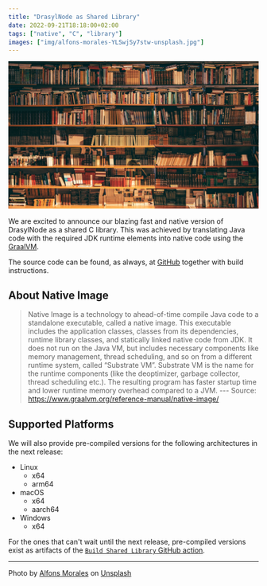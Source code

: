 ```yaml
---
title: "DrasylNode as Shared Library"
date: 2022-09-21T18:18:00+02:00
tags: ["native", "C", "library"]
images: ["img/alfons-morales-YLSwjSy7stw-unsplash.jpg"]
---
```


![A library.](/img/alfons-morales-YLSwjSy7stw-unsplash.jpg)

We are excited to announce our blazing fast and native version of DrasylNode as a shared C library. This was achieved by translating Java code with the required JDK runtime elements into native code using the [GraalVM](#about-native-image).
<!--more-->
The source code can be found, as always, at [GitHub](https://github.com/drasyl/drasyl/tree/master/drasyl-shared-library) together with build instructions. 

## About Native Image

> Native Image is a technology to ahead-of-time compile Java code to a standalone executable,
> called a native image. This executable includes the application classes, classes from its
> dependencies, runtime library classes, and statically linked native code from JDK. It does not
> run on the Java VM, but includes necessary components like memory management, thread scheduling,
> and so on from a different runtime system, called “Substrate VM”. Substrate VM is the name for
> the runtime components (like the deoptimizer, garbage collector, thread scheduling etc.). The
> resulting program has faster startup time and lower runtime memory overhead compared to a JVM. --- Source: https://www.graalvm.org/reference-manual/native-image/

## Supported Platforms

We will also provide pre-compiled versions for the following architectures in the next release:

- Linux
    - x64
    - arm64
- macOS
    - x64
    - aarch64
- Windows
    - x64

For the ones that can't wait until the next release, pre-compiled versions exist as artifacts of the [`Build Shared Library` GitHub action](https://github.com/drasyl/drasyl/actions/workflows/build-shared-library.yml).

---

Photo by [Alfons Morales](https://unsplash.com/@alfonsmc10) on [Unsplash](https://unsplash.com/)